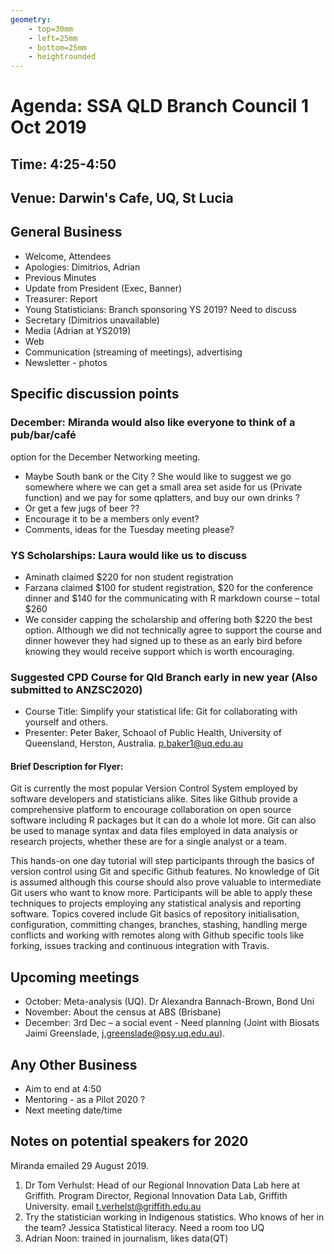 ```yaml
---
geometry:
    - top=30mm
    - left=25mm
    - bottom=25mm
    - heightrounded
---
```


# Agenda: SSA QLD Branch Council 1 Oct 2019

## Time: 4:25-4:50

## Venue: Darwin's Cafe, UQ, St Lucia

## General Business

- Welcome, Attendees
- Apologies: Dimitrios, Adrian
- Previous Minutes
- Update from President (Exec, Banner)
- Treasurer: Report
- Young Statisticians: Branch sponsoring YS 2019? Need to discuss 
- Secretary (Dimitrios unavailable)
- Media (Adrian at YS2019)
- Web
- Communication (streaming of meetings), advertising
- Newsletter - photos

## Specific discussion points

### December: Miranda would also like everyone to think of a pub/bar/café
option for the December Networking meeting.

- Maybe South bank or the City ? She would like to suggest we go
  somewhere where we can get a small area set aside for us (Private
  function) and we pay for some qplatters, and buy our own drinks ?
- Or get a few jugs of beer ??
- Encourage it to be a members only event?
- Comments, ideas for the Tuesday meeting please?

### YS Scholarships: Laura would like us to discuss

- Aminath claimed $220 for non student registration
- Farzana claimed $100 for student registration, $20 for the
  conference dinner and $140 for the communicating with R markdown
  course – total $260
- We consider capping the scholarship and offering both $220 the best
  option. Although we did not technically agree to support the course
  and dinner however they had signed up to these as an early bird
  before knowing they would receive support which is worth
  encouraging.
  
### Suggested CPD Course for Qld Branch early in new year (Also submitted to ANZSC2020)
  
- Course Title: Simplify your statistical life: Git for
  collaborating with yourself and others.
- Presenter: Peter Baker, Schoaol of Public Health, University of Queensland,
  Herston, Australia. p.baker1@uq.edu.au

#### Brief Description for Flyer:

Git is currently the most popular Version Control System employed by software developers and statisticians alike. Sites like Github provide a comprehensive platform to encourage collaboration on open source software including R packages but it can do a whole lot more. Git can also be used to manage syntax and data files employed in data analysis or research projects, whether these are for a single analyst or a team.

This hands-on one day tutorial will step participants through the basics of version control using Git and specific Github features.  No knowledge of Git is assumed although this course should also prove valuable to intermediate Git users who want to know more. Participants will be able to apply these techniques to projects employing any statistical analysis and reporting software. Topics covered include Git basics of repository initialisation, configuration, committing changes, branches, stashing, handling merge conflicts and working with remotes along with Github specific tools like forking, issues tracking and continuous integration with Travis.

## Upcoming meetings

- October: Meta-analysis (UQ). Dr Alexandra Bannach-Brown, Bond Uni
- November: About the census at ABS (Brisbane)
- December: 3rd Dec – a social event - Need planning (Joint with
  Biosats Jaimi Greenslade, j.greenslade@psy.uq.edu.au).

## Any Other Business

- Aim to end at 4:50
- Mentoring - as a Pilot 2020 ?
- Next meeting date/time

## Notes on potential speakers for 2020

Miranda emailed 29 August 2019.

1. Dr Tom Verhulst: Head of our Regional Innovation Data Lab here at
   Griffith. Program Director, Regional Innovation Data Lab, Griffith
   University. email t.verhelst@griffith.edu.au
2. Try the statistician working in Indigenous statistics. Who knows of
   her in the team? Jessica Statistical literacy. Need a room too UQ
3. Adrian Noon: trained in journalism, likes  data(QT)
